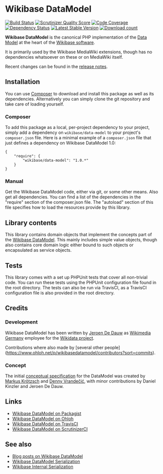 # Wikibase DataModel

[![Build Status](https://secure.travis-ci.org/wmde/WikibaseDataModel.png?branch=master)](http://travis-ci.org/wmde/WikibaseDataModel)
[![Scrutinizer Quality Score](https://scrutinizer-ci.com/g/wmde/WikibaseDataModel/badges/quality-score.png?s=6e63826e875923969a3b5f9bbd03f79839b835a5)](https://scrutinizer-ci.com/g/wmde/WikibaseDataModel/)
[![Code Coverage](https://scrutinizer-ci.com/g/wmde/WikibaseDataModel/badges/coverage.png?s=a48a587bb3fd2705cbe3137e8361fc7c3408a9af)](https://scrutinizer-ci.com/g/wmde/WikibaseDataModel/)
[![Dependency Status](https://www.versioneye.com/php/wikibase:data-model/badge.png)](https://www.versioneye.com/php/wikibase:data-model)
[![Latest Stable Version](https://poser.pugx.org/wikibase/data-model/version.png)](https://packagist.org/packages/wikibase/data-model)
[![Download count](https://poser.pugx.org/wikibase/data-model/d/total.png)](https://packagist.org/packages/wikibase/data-model)

**Wikibase DataModel** is the canonical PHP implementation of the
[Data Model](https://meta.wikimedia.org/wiki/Wikidata/Data_model)
at the heart of the [Wikibase software](http://wikiba.se/).

It is primarily used by the Wikibase MediaWiki extensions, though
has no dependencies whatsoever on these or on MediaWiki itself.

Recent changes can be found in the [release notes](RELEASE-NOTES.md).

## Installation

You can use [Composer](http://getcomposer.org/) to download and install
this package as well as its dependencies. Alternatively you can simply clone
the git repository and take care of loading yourself.

### Composer

To add this package as a local, per-project dependency to your project, simply add a
dependency on `wikibase/data-model` to your project's `composer.json` file.
Here is a minimal example of a `composer.json` file that just defines a dependency on
Wikibase DataModel 1.0:

    {
        "require": {
            "wikibase/data-model": "1.0.*"
        }
    }

### Manual

Get the Wikibase DataModel code, either via git, or some other means. Also get all dependencies.
You can find a list of the dependencies in the "require" section of the composer.json file.
The "autoload" section of this file specifies how to load the resources provide by this library.

## Library contents

This library contains domain objects that implement the concepts part of the
[Wikibase DataModel](https://meta.wikimedia.org/wiki/Wikidata/Data_model).
This mainly includes simple value objects, though also contains core domain
logic either bound to such objects or encapsulated as service objects.

## Tests

This library comes with a set up PHPUnit tests that cover all non-trivial code. You can run these
tests using the PHPUnit configuration file found in the root directory. The tests can also be run
via TravisCI, as a TravisCI configuration file is also provided in the root directory.

## Credits

### Development

Wikibase DataModel has been written by [Jeroen De Dauw](https://www.mediawiki.org/wiki/User:Jeroen_De_Dauw)
as [Wikimedia Germany](https://wikimedia.de) employee for the [Wikidata project](https://wikidata.org/).

Contributions where also made by [several other people]
(https://www.ohloh.net/p/wikibasedatamodel/contributors?sort=commits).

### Concept

The initial [conceptual specification](https://meta.wikimedia.org/wiki/Wikidata/Data_model)
for the DataModel was created by [Markus Krötzsch](http://korrekt.org/)
and [Denny Vrandečić](http://simia.net/wiki/Denny), with minor contributions by
Daniel Kinzler and Jeroen De Dauw.

## Links

* [Wikibase DataModel on Packagist](https://packagist.org/packages/wikibase/data-model)
* [Wikibase DataModel on Ohloh](https://www.ohloh.net/p/wikibasedatamodel/)
* [Wikibase DataModel on TravisCI](https://travis-ci.org/wmde/WikibaseDataModel)
* [Wikibase DataModel on ScrutinizerCI](https://scrutinizer-ci.com/g/wmde/WikibaseDataModel)
 
## See also

* [Blog posts on Wikibase DataModel](http://www.bn2vs.com/blog/tag/wikibase-datamodel/)
* [Wikibase DataModel Serialization](https://github.com/wmde/WikibaseDataModelSerialization)
* [Wikibase Internal Serialization](https://github.com/wmde/WikibaseInternalSerialization)
